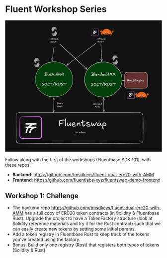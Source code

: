 # Fluent Workshop Series

![Fluentswap Project](Workshop.png)

Follow along with the first of the workshops (Fluentbase SDK 101), with these repos:

- **Backend**: https://github.com/tmsdkeys/fluent-dual-erc20-with-AMM
- **Frontend**: https://github.com/fluentlabs-xyz/fluentswap-demo-frontend

## Workshop 1: Challenge

- The backend repo https://github.com/tmsdkeys/fluent-dual-erc20-with-AMM has a full copy of ERC20 token contracts (in Solidity & Fluentbase Rust). Upgrade the project to have a TokenFactory structure (look at Solidity reference materials and try it for the Rust contract) such that we can easily create new tokens by setting some initial params.
- Add a token registry in Fluentbase Rust to keep track of the tokens you've created using the factory.
- Bonus: Build only one registry (Rust) that registers both types of tokens (Solidity & Rust)
